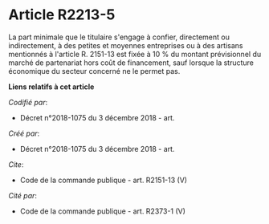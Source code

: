# Article R2213-5

La part minimale que le titulaire s'engage à confier, directement ou indirectement, à des petites et moyennes entreprises ou
à des artisans mentionnés à l'article R. 2151-13 est fixée à 10 % du montant prévisionnel du marché de partenariat hors coût
de financement, sauf lorsque la structure économique du secteur concerné ne le permet pas.

**Liens relatifs à cet article**

_Codifié par_:

  - Décret n°2018-1075 du 3 décembre 2018 - art.

_Créé par_:

  - Décret n°2018-1075 du 3 décembre 2018 - art.

_Cite_:

  - Code de la commande publique - art. R2151-13 (V)

_Cité par_:

  - Code de la commande publique - art. R2373-1 (V)
